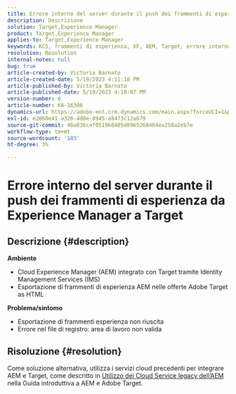 ```yaml
---
title: Errore interno del server durante il push dei frammenti di esperienza da Experience Manager a Target
description: Descrizione
solution: Target,Experience Manager
product: Target,Experience Manager
applies-to: Target,Experience Manager
keywords: KCS, frammenti di esperienza, XF, AEM, Target, errore interno del server
resolution: Resolution
internal-notes: null
bug: true
article-created-by: Victoria Barnato
article-created-date: 5/19/2023 4:11:18 PM
article-published-by: Victoria Barnato
article-published-date: 5/19/2023 4:18:07 PM
version-number: 6
article-number: KA-16306
dynamics-url: https://adobe-ent.crm.dynamics.com/main.aspx?forceUCI=1&pagetype=entityrecord&etn=knowledgearticle&id=dc6cf9c4-5ff6-ed11-8848-6045bd0065b6
exl-id: e2060e41-a326-4d8e-8945-a8473c12a679
source-git-commit: 46a836cef051968405d8965268404ea258a2eb7e
workflow-type: tm+mt
source-wordcount: '103'
ht-degree: 3%

---
```


# Errore interno del server durante il push dei frammenti di esperienza da Experience Manager a Target

## Descrizione {#description}

<b>Ambiente</b>
- Cloud Experience Manager (AEM) integrato con Target tramite Identity Management Services (IMS)
- Esportazione di frammenti di esperienza AEM nelle offerte Adobe Target as HTML

<b>Problema/sintomo</b>
- Esportazione di frammenti esperienza non riuscita
- Errore nel file di registro: area di lavoro non valida



## Risoluzione {#resolution}


Come soluzione alternativa, utilizza i servizi cloud precedenti per integrare AEM e Target, come descritto in [Utilizzo dei Cloud Service legacy dell’AEM](https://experienceleague.adobe.com/docs/experience-manager-learn/aem-target-tutorial/aem-target-implementation/using-aem-cloud-services.html) nella Guida introduttiva a AEM e Adobe Target.
